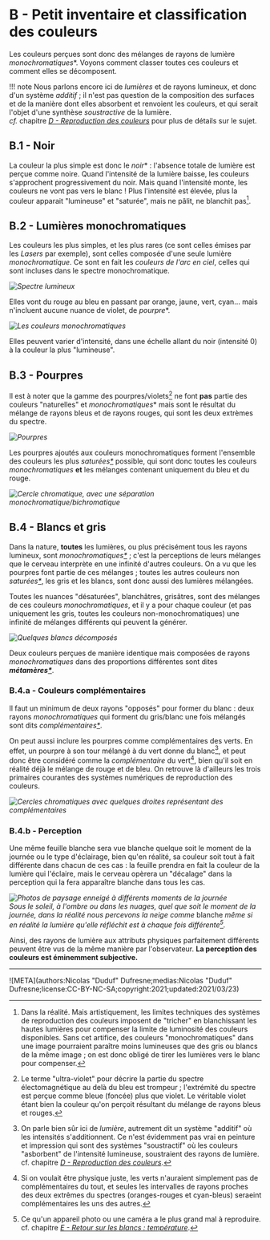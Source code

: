 # B - Petit inventaire et classification des couleurs

Les couleurs perçues sont donc des mélanges de rayons de lumière *monochromatiques*\*. Voyons comment classer toutes ces couleurs et comment elles se décomposent.

!!! note
    Nous parlons encore ici de *lumières* et de rayons lumineux, et donc d'un système *additif* ; il n'est pas question de la composition des surfaces et de la manière dont elles absorbent et renvoient les couleurs, et qui serait l'objet d'une synthèse *soustractive* de la lumière.  
    *cf.* chapitre [*D - Reproduction des couleurs*](D-reproduction.md) pour plus de détails sur le sujet.

## B.1 - Noir

La couleur la plus simple est donc le *noir*\* : l'absence totale de lumière est perçue comme noire. Quand l'intensité de la lumière baisse, les couleurs s'approchent progressivement du noir. Mais quand l'intensité monte, les couleurs ne vont pas vers le blanc ! Plus l'intensité est élevée, plus la couleur apparait "lumineuse" et "saturée", mais ne pâlit, ne blanchit pas[^1].

## B.2 - Lumières monochromatiques

Les couleurs les plus simples, et les plus rares (ce sont celles émises par les *Lasers* par exemple), sont celles composée d'une seule lumière *monochromatique*. Ce sont en fait les *couleurs de l'arc en ciel*, celles qui sont incluses dans le spectre monochromatique.

*![Spectre lumineux](img/electromagnetic-spectrum.svg)*

Elles vont du rouge au bleu en passant par orange, jaune, vert, cyan... mais n'incluent aucune nuance de violet, de *pourpre*\*.

*![Les couleurs monochromatiques](img/monochromatic.svg)*

Elles peuvent varier d'intensité, dans une échelle allant du noir (intensité 0) à la couleur la plus "lumineuse".

## B.3 - Pourpres

Il est à noter que la gamme des pourpres/violets[^2] ne font **pas** partie des couleurs "naturelles" et *monochromatiques*\* mais sont le résultat du mélange de rayons bleus et de rayons rouges, qui sont les deux extrèmes du spectre.

*![Pourpres](img/purple.svg)*

Les pourpres ajoutés aux couleurs monochromatiques forment l'ensemble des couleurs les plus *saturées[\*](ZZ-vocabulaire.md)* possible, qui sont donc toutes les couleurs *monochromatiques* **et** les mélanges contenant uniquement du bleu et du rouge.

*![Cercle chromatique, avec une séparation monochromatique/bichromatique](img/chroma-circle.png)*

## B.4 - Blancs et gris

Dans la nature, **toutes** les lumières, ou plus précisément tous les rayons lumineux, sont *monochromatiques[\*](ZZ-vocabulaire.md)* ; c'est la perceptions de leurs mélanges que le cerveau interprète en une infinité d'autres couleurs. On a vu que les pourpres font partie de ces mélanges ; toutes les autres couleurs non *saturées[\*](ZZ-vocabulaire.md)*, les gris et les blancs, sont donc aussi des lumières mélangées.

Toutes les nuances "désaturées", blanchâtres, grisâtres, sont des mélanges de ces couleurs *monochromatiques*, et il y a pour chaque couleur (et pas uniquement les gris, toutes les couleurs non-monochromatiques) une infinité de mélanges différents qui peuvent la générer.

*![Quelques blancs décomposés](img/whites.svg)*

Deux couleurs perçues de manière identique mais composées de rayons *monochromatiques* dans des proportions différentes sont dites ***métamères[\*](ZZ-vocabulaire.md)***.

### B.4.a - Couleurs complémentaires

Il faut un minimum de deux rayons "opposés" pour former du blanc : deux rayons *monochromatiques* qui forment du gris/blanc une fois mélangés sont dits *complémentaires[\*](ZZ-vocabulaire.md)*.

On peut aussi inclure les pourpres comme complémentaires des verts. En effet, un pourpre à son tour mélangé à du vert donne du blanc[^3], et peut donc être considéré comme la *complémentaire* du vert[^4], bien qu'il soit en réalité déjà le mélange de rouge et de bleu. On retrouve là d'ailleurs les trois primaires courantes des systèmes numériques de reproduction des couleurs.

*![Cercles chromatiques avec quelques droites représentant des complémentaires](img/complementary.png)*

### B.4.b - Perception

Une même feuille blanche sera vue blanche quelque soit le moment de la journée ou le type d'éclairage, bien qu'en réalité, sa couleur soit tout à fait différente dans chacun de ces cas : la feuille prendra en fait la couleur de la lumière qui l'éclaire, mais le cerveau opèrera un "décalage" dans la perception qui la fera apparaître blanche dans tous les cas.

*![Photos de paysage enneigé à différents moments de la journée](img/snow.svg)*  
*Sous le soleil, à l'ombre ou dans les nuages, quel que soit le moment de la journée, dans la réalité nous percevons la neige comme* blanche *même si en réalité la lumière qu'elle réfléchit est à chaque fois différente[^5].*

Ainsi, des rayons de lumière aux attributs physiques parfaitement différents peuvent être vus de la même manière par l'observateur. **La perception des couleurs est éminemment subjective.**

----

[^1]:
     Dans la réalité. Mais artistiquement, les limites techniques des systèmes de reproduction des couleurs imposent de "tricher" en blanchissant les hautes lumières pour compenser la limite de luminosité des couleurs disponibles. Sans cet artifice, des couleurs "monochromatiques" dans une image pourraient paraître moins lumineuses que des gris ou blancs de la même image ; on est donc obligé de tirer les lumières vers le blanc pour compenser.
[^2]:
    Le terme "ultra-violet" pour décrire la partie du spectre électomagnétique au delà du bleu est trompeur ; l'extrémité du spectre est perçue comme bleue (foncée) plus que violet. Le véritable violet étant bien la couleur qu'on perçoit résultant du mélange de rayons bleus et rouges.
[^3]:
    On parle bien sûr ici de *lumière*, autrement dit un système "additif" où les intensités s'additionnent. Ce n'est évidemment pas vrai en peinture et impression qui sont des systèmes "soustractif" où les couleurs "asborbent" de l'intensité lumineuse, soustraient des rayons de lumière. cf. chapitre [*D - Reproduction des couleurs*](D-reproduction.md).
[^4]:
    Si on voulait être physique juste, les verts n'auraient simplement pas de complémentaires du tout, et seules les intervalles de rayons proches des deux extrêmes du spectres (oranges-rouges et cyan-bleus) seraeint complémentaires les uns des autres.
[^5]:
    Ce qu'un appareil photo ou une caméra a le plus grand mal à reproduire. cf. chapitre *[E - Retour sur les blancs : température](E-temperature.md)*.

![META](authors:Nicolas "Duduf" Dufresne;medias:Nicolas "Duduf" Dufresne;license:CC-BY-NC-SA;copyright:2021;updated:2021/03/23)